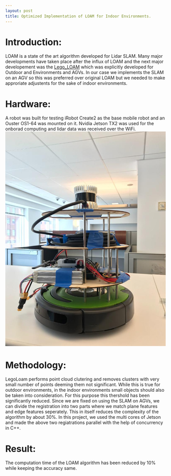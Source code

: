 ```yaml
---
layout: post
title: Optimized Implementation of LOAM for Indoor Environments.
---
```


# Introduction: #
LOAM is a state of the art algorithm developed for Lidar SLAM. Many major developments have taken place after the influx of LOAM and the next major developement was the [Lego_LOAM](https://github.com/RobustFieldAutonomyLab/LeGO-LOAM "Lego-LOAM") which was explicitly developed for Outdoor and Environments and AGVs. In our case we implements the SLAM on an AGV so this was preferred over original LOAM but we needed to make approriate adjustents for the sake of indoor environments.

# Hardware: #
A robot was built for testing iRobot Create2 as the base mobile robot and an Ouster OS1-64 was mounted on it. Nvidia Jetson TX2 was used for the onborad computing and lidar data was received over the WiFi.
![alt text](https://github.com/Kuppharish/Kuppharish.github.io/blob/master/images/image.png)


# Methodology: #
LegoLoam performs point cloud clutering and removes clusters with very small number of points deeming them not significant. While this is true for outdoor environments, in the indoor environments small objects should also be taken into consideration. For this purpose this thershold has been significantly reduced.
Since we are fixed on using the SLAM on AGVs, we can divide the registration into two parts where we match plane features and edge features seperately. This in itself reduces the complexity of the algorithm by about 30%. In this project, we used the multi cores of Jetson and made the above two regiatrations parallel with the help of concurrency in C++.  

# Result: #
The computation time of the LOAM algorithm has been reduced by 10% while keeping the accuracy same.
